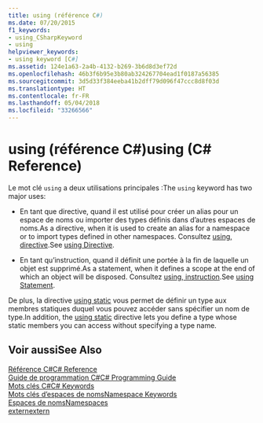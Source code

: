 ```yaml
---
title: using (référence C#)
ms.date: 07/20/2015
f1_keywords:
- using_CSharpKeyword
- using
helpviewer_keywords:
- using keyword [C#]
ms.assetid: 124e1a63-2a4b-4132-b269-3b6d8d3ef72d
ms.openlocfilehash: 46b3f6b95e3b80ab324267704ead1f0187a56385
ms.sourcegitcommit: 3d5d33f384eeba41b2dff79d096f47ccc8d8f03d
ms.translationtype: HT
ms.contentlocale: fr-FR
ms.lasthandoff: 05/04/2018
ms.locfileid: "33266566"
---
```

# <a name="using-c-reference"></a><span data-ttu-id="32113-102">using (référence C#)</span><span class="sxs-lookup"><span data-stu-id="32113-102">using (C# Reference)</span></span>
<span data-ttu-id="32113-103">Le mot clé `using` a deux utilisations principales :</span><span class="sxs-lookup"><span data-stu-id="32113-103">The `using` keyword has two major uses:</span></span>  
  
-   <span data-ttu-id="32113-104">En tant que directive, quand il est utilisé pour créer un alias pour un espace de noms ou importer des types définis dans d’autres espaces de noms.</span><span class="sxs-lookup"><span data-stu-id="32113-104">As a directive, when it is used to create an alias for a namespace or to import types defined in other namespaces.</span></span> <span data-ttu-id="32113-105">Consultez [using, directive](../../../csharp/language-reference/keywords/using-directive.md).</span><span class="sxs-lookup"><span data-stu-id="32113-105">See [using Directive](../../../csharp/language-reference/keywords/using-directive.md).</span></span>  
  
-   <span data-ttu-id="32113-106">En tant qu’instruction, quand il définit une portée à la fin de laquelle un objet est supprimé.</span><span class="sxs-lookup"><span data-stu-id="32113-106">As a statement, when it defines a scope at the end of which an object will be disposed.</span></span> <span data-ttu-id="32113-107">Consultez [using, instruction](../../../csharp/language-reference/keywords/using-statement.md).</span><span class="sxs-lookup"><span data-stu-id="32113-107">See [using Statement](../../../csharp/language-reference/keywords/using-statement.md).</span></span>  
  
<span data-ttu-id="32113-108">De plus, la directive [using static](using-static.md) vous permet de définir un type aux membres statiques duquel vous pouvez accéder sans spécifier un nom de type.</span><span class="sxs-lookup"><span data-stu-id="32113-108">In addition, the [using static](using-static.md) directive lets you define a type whose static members you can access without specifying a type name.</span></span>

## <a name="see-also"></a><span data-ttu-id="32113-109">Voir aussi</span><span class="sxs-lookup"><span data-stu-id="32113-109">See Also</span></span>  
 [<span data-ttu-id="32113-110">Référence C#</span><span class="sxs-lookup"><span data-stu-id="32113-110">C# Reference</span></span>](../../../csharp/language-reference/index.md)  
 [<span data-ttu-id="32113-111">Guide de programmation C#</span><span class="sxs-lookup"><span data-stu-id="32113-111">C# Programming Guide</span></span>](../../../csharp/programming-guide/index.md)  
 [<span data-ttu-id="32113-112">Mots clés C#</span><span class="sxs-lookup"><span data-stu-id="32113-112">C# Keywords</span></span>](../../../csharp/language-reference/keywords/index.md)  
 [<span data-ttu-id="32113-113">Mots clés d’espaces de noms</span><span class="sxs-lookup"><span data-stu-id="32113-113">Namespace Keywords</span></span>](../../../csharp/language-reference/keywords/namespace-keywords.md)  
 [<span data-ttu-id="32113-114">Espaces de noms</span><span class="sxs-lookup"><span data-stu-id="32113-114">Namespaces</span></span>](../../../csharp/programming-guide/namespaces/index.md)  
 [<span data-ttu-id="32113-115">extern</span><span class="sxs-lookup"><span data-stu-id="32113-115">extern</span></span>](../../../csharp/language-reference/keywords/extern.md)
